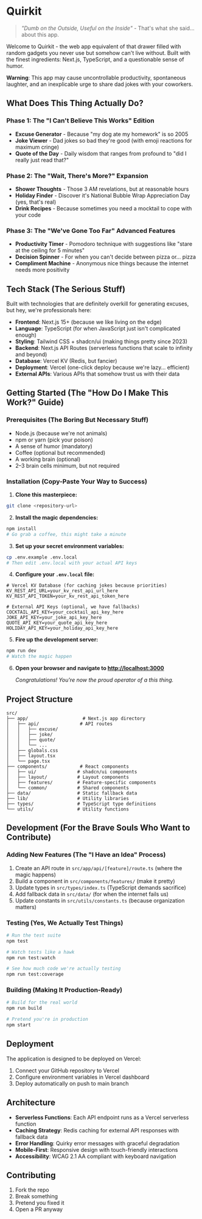 # Quirkit

> _"Dumb on the Outside, Useful on the Inside"_ - That's what she said... about this app.

Welcome to Quirkit - the web app equivalent of that drawer filled with random gadgets you never use but somehow can't live without. Built with the finest ingredients: Next.js, TypeScript, and a questionable sense of humor.

**Warning**: This app may cause uncontrollable productivity, spontaneous laughter, and an inexplicable urge to share dad jokes with your coworkers.

## What Does This Thing Actually Do?

### Phase 1: The "I Can't Believe This Works" Edition

- **Excuse Generator** - Because "my dog ate my homework" is so 2005
- **Joke Viewer** - Dad jokes so bad they're good (with emoji reactions for maximum cringe)
- **Quote of the Day** - Daily wisdom that ranges from profound to "did I really just read that?"

### Phase 2: The "Wait, There's More?" Expansion

- **Shower Thoughts** - Those 3 AM revelations, but at reasonable hours
- **Holiday Finder** - Discover it's National Bubble Wrap Appreciation Day (yes, that's real)
- **Drink Recipes** - Because sometimes you need a mocktail to cope with your code

### Phase 3: The "We've Gone Too Far" Advanced Features

- **Productivity Timer** - Pomodoro technique with suggestions like "stare at the ceiling for 5 minutes"
- **Decision Spinner** - For when you can't decide between pizza or... pizza
- **Compliment Machine** - Anonymous nice things because the internet needs more positivity

## Tech Stack (The Serious Stuff)

Built with technologies that are definitely overkill for generating excuses, but hey, we're professionals here:

- **Frontend**: Next.js 15+ (because we like living on the edge)
- **Language**: TypeScript (for when JavaScript just isn't complicated enough)
- **Styling**: Tailwind CSS + shadcn/ui (making things pretty since 2023)
- **Backend**: Next.js API Routes (serverless functions that scale to infinity and beyond)
- **Database**: Vercel KV (Redis, but fancier)
- **Deployment**: Vercel (one-click deploy because we're lazy... efficient)
- **External APIs**: Various APIs that somehow trust us with their data

## Getting Started (The "How Do I Make This Work?" Guide)

### Prerequisites (The Boring But Necessary Stuff)

- Node.js (because we're not animals)
- npm or yarn (pick your poison)
- A sense of humor (mandatory)
- Coffee (optional but recommended)
- A working brain (optional)
- 2–3 brain cells minimum, but not required

### Installation (Copy-Paste Your Way to Success)

1. **Clone this masterpiece:**

```bash
git clone <repository-url>
```

2. **Install the magic dependencies:**

```bash
npm install
# Go grab a coffee, this might take a minute
```

3. **Set up your secret environment variables:**

```bash
cp .env.example .env.local
# Then edit .env.local with your actual API keys
```

4. **Configure your `.env.local` file:**

```env
# Vercel KV Database (for caching jokes because priorities)
KV_REST_API_URL=your_kv_rest_api_url_here
KV_REST_API_TOKEN=your_kv_rest_api_token_here

# External API Keys (optional, we have fallbacks)
COCKTAIL_API_KEY=your_cocktail_api_key_here
JOKE_API_KEY=your_joke_api_key_here
QUOTE_API_KEY=your_quote_api_key_here
HOLIDAY_API_KEY=your_holiday_api_key_here
```

5. **Fire up the development server:**

```bash
npm run dev
# Watch the magic happen
```

6. **Open your browser and navigate to [http://localhost:3000](http://localhost:3000)**

   _Congratulations! You're now the proud operator of a this thing._

## Project Structure

```
src/
├── app/                    # Next.js app directory
│   ├── api/               # API routes
│   │   ├── excuse/
│   │   ├── joke/
│   │   ├── quote/
│   │   └── ...
│   ├── globals.css
│   ├── layout.tsx
│   └── page.tsx
├── components/            # React components
│   ├── ui/               # shadcn/ui components
│   ├── layout/           # Layout components
│   ├── features/         # Feature-specific components
│   └── common/           # Shared components
├── data/                 # Static fallback data
├── lib/                  # Utility libraries
├── types/                # TypeScript type definitions
└── utils/                # Utility functions
```

## Development (For the Brave Souls Who Want to Contribute)

### Adding New Features (The "I Have an Idea" Process)

1. Create an API route in `src/app/api/[feature]/route.ts` (where the magic happens)
2. Build a component in `src/components/features/` (make it pretty)
3. Update types in `src/types/index.ts` (TypeScript demands sacrifice)
4. Add fallback data in `src/data/` (for when the internet fails us)
5. Update constants in `src/utils/constants.ts` (because organization matters)

### Testing (Yes, We Actually Test Things)

```bash
# Run the test suite
npm test

# Watch tests like a hawk
npm run test:watch

# See how much code we're actually testing
npm run test:coverage
```

### Building (Making It Production-Ready)

```bash
# Build for the real world
npm run build

# Pretend you're in production
npm start
```

## Deployment

The application is designed to be deployed on Vercel:

1. Connect your GitHub repository to Vercel
2. Configure environment variables in Vercel dashboard
3. Deploy automatically on push to main branch

## Architecture

- **Serverless Functions**: Each API endpoint runs as a Vercel serverless function
- **Caching Strategy**: Redis caching for external API responses with fallback data
- **Error Handling**: Quirky error messages with graceful degradation
- **Mobile-First**: Responsive design with touch-friendly interactions
- **Accessibility**: WCAG 2.1 AA compliant with keyboard navigation

## Contributing

1. Fork the repo
2. Break something
3. Pretend you fixed it
4. Open a PR anyway
